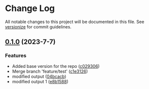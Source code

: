 # Change Log

All notable changes to this project will be documented in this file. See [versionize](https://github.com/versionize/versionize) for commit guidelines.

<a name="0.1.0"></a>
## [0.1.0](https://www.github.com/SMART2016/semantic-versioning/releases/tag/v0.1.0) (2023-7-7)

### Features

* Added base version for the repo ([c029306](https://www.github.com/SMART2016/semantic-versioning/commit/c0293066ceee2f66e06366e1c1c8dd5ef84b88c0))
* Merge branch 'feature/test' ([c1e3126](https://www.github.com/SMART2016/semantic-versioning/commit/c1e31269db6a925b65ce64c373c79eee8440c3bc))
* modified output ([04bcacb](https://www.github.com/SMART2016/semantic-versioning/commit/04bcacbac633d19a1937f0aef7fd3f07e3715eae))
* modified output 1 ([e8b1588](https://www.github.com/SMART2016/semantic-versioning/commit/e8b15885ed34ad0ddb943754f9a237627e699a3b))

